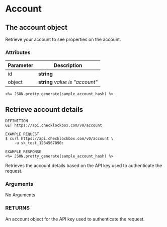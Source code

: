 # Account

## The account object

Retrieve your account to see properties on the account.

### Attributes

Parameter | Description
--------- | -----------
id | **string**
object | **string** *value is "account"*

```shell
<%= JSON.pretty_generate(sample_account_hash) %>
```

## Retrieve account details

```shell
DEFINITION
GET https://api.checklockbox.com/v0/account

EXAMPLE REQUEST
$ curl https://api.checklockbox.com/v0/account \
    -u sk_test_1234567890:

EXAMPLE RESPONSE
<%= JSON.pretty_generate(sample_account_hash) %>
```

Retrieves the account details based on the API key used to authenticate the request.

### Arguments

No Arguments

### RETURNS

An account object for the API key used to authenticate the request.
